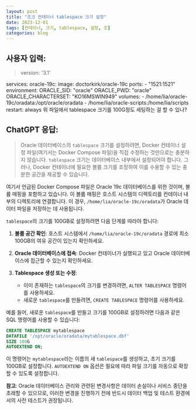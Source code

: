 ```yaml
---
layout: post
title: "조크 컨테이너 tablespace 크기 설정"
date: 2023-12-01
tags: [컨테이너, 크기, tablespace, 설정, 조]
categories: blog
---
```


## 사용자 입력:
> version: '3.1'

services:
  oracle-19c:
    image: doctorkirk/oracle-19c
    ports:
      - "1521:1521"
    environment:
      ORACLE_SID: "oracle"
      ORACLE_PWD: "oracle"
      ORACLE_CHARACTERSET: "KO16MSWIN949"
    volumes:
      - /home/lia/oracle-19c/oradata:/opt/oracle/oradata
      - /home/lia/oracle-scripts:/home/lia/scripts
    restart: always
위 파일에서 tablespace 크기를 100G정도 세팅하는 걸 할 수 있나?

## ChatGPT 응답:
> Oracle 데이터베이스의 `tablespace` 크기를 설정하려면, Docker 컨테이너 설정 파일(여기서는 Docker Compose 파일)을 직접 수정하는 것만으로는 충분하지 않습니다. `tablespace` 크기는 데이터베이스 내부에서 설정되어야 합니다. 그러나, Docker 컨테이너에 필요한 볼륨 크기를 조정하여 이를 수용할 수 있는 충분한 공간을 제공할 수 있습니다.

여기서 언급된 Docker Compose 파일은 Oracle 19c 데이터베이스를 위한 것이며, 볼륨 매핑을 포함하고 있습니다. 이 볼륨 매핑은 호스트 시스템의 디렉토리를 컨테이너 내부의 디렉토리에 연결합니다. 이 경우, `/home/lia/oracle-19c/oradata`가 Oracle 데이터 파일을 저장하는 데 사용됩니다.

`tablespace`의 크기를 100GB로 설정하려면 다음 단계를 따라야 합니다:

1. **볼륨 공간 확인**: 호스트 시스템에서 `/home/lia/oracle-19c/oradata` 경로에 최소 100GB의 여유 공간이 있는지 확인하세요.

2. **Oracle 데이터베이스에 접속**: Docker 컨테이너가 실행되고 있고 Oracle 데이터베이스에 접근할 수 있는지 확인하세요.

3. **Tablespace 생성 또는 수정**:
   - 이미 존재하는 `tablespace`의 크기를 변경하려면, `ALTER TABLESPACE` 명령어를 사용하세요.
   - 새로운 `tablespace`를 만들려면, `CREATE TABLESPACE` 명령어를 사용하세요.

예를 들어, 새로운 `tablespace`를 만들고 크기를 100GB로 설정하려면 다음과 같은 SQL 명령어를 사용할 수 있습니다:

```sql
CREATE TABLESPACE mytablespace 
DATAFILE '/opt/oracle/oradata/mytablespace.dbf' 
SIZE 100G 
AUTOEXTEND ON;
```

이 명령어는 `mytablespace`라는 이름의 새 `tablespace`를 생성하고, 초기 크기를 100GB로 설정합니다. `AUTOEXTEND ON` 옵션은 필요에 따라 파일 크기를 자동으로 확장할 수 있도록 설정합니다.

**참고**: Oracle 데이터베이스 관리와 관련된 변경사항은 데이터 손실이나 서비스 중단을 초래할 수 있으므로, 이러한 변경을 진행하기 전에 반드시 데이터 백업 및 테스트 환경에서의 사전 테스트가 권장됩니다.

